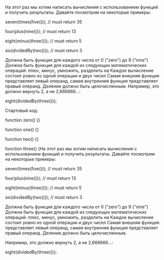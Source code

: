 На этот раз мы хотим написать вычисления с использованием функций и получить результаты. Давайте посмотрим на некоторые примеры:


 
seven(times(five())); // must return 35
  
four(plus(nine())); // must return 13
  
eight(minus(three())); // must return 5
  
six(dividedBy(two())); // must return 3 

 

Должна быть функция для каждого числа от 0 ("zero") до 9 ("nine")
Должна быть функция для каждой из следующих математических операций: плюс, минус, умножить, разделить на
Каждое вычисление состоит ровно из одной операции и двух чисел
Самая внешняя функция представляет левый операнд, самая внутренняя функция представляет правый операнд.
Деление должно быть целочисленным. 
Например, это должно вернуть 2, а не 2,666666...:

eight(dividedBy(three()));

Стартовый код: 

 
function zero() {}

function one() {}

function two() {}

function three() 
{На этот раз мы хотим написать вычисления с использованием функций и получить результаты. Давайте посмотрим на некоторые примеры:


 
seven(times(five())); // must return 35

four(plus(nine())); // must return 13

eight(minus(three())); // must return 5

six(dividedBy(two())); // must return 3




Должна быть функция для каждого числа от 0 ("zero") до 9 ("nine")
Должна быть функция для каждой из следующих математических операций: плюс, минус, умножить, разделить на
Каждое вычисление состоит ровно из одной операции и двух чисел
Самая внешняя функция представляет левый операнд, самая внутренняя функция представляет правый операнд.
Деление должно быть целочисленным.

Например, это должно вернуть 2, а не 2,666666...:


eight(dividedBy(three()));

